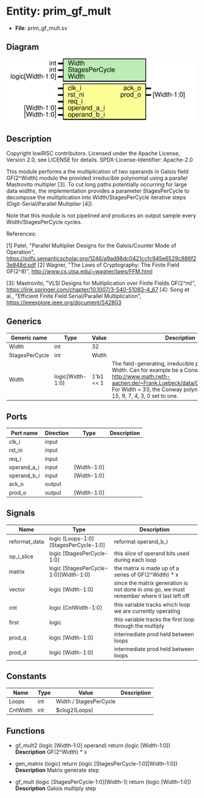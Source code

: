 # Entity: prim_gf_mult

- **File**: prim_gf_mult.sv
## Diagram

![Diagram](prim_gf_mult.svg "Diagram")
## Description

 Copyright lowRISC contributors.
 Licensed under the Apache License, Version 2.0, see LICENSE for details.
 SPDX-License-Identifier: Apache-2.0

 This module performs a the multiplication of two operands in Galois field GF(2^Width) modulo the
 provided irreducible polynomial using a parallel Mastrovito multipler [3]. To cut long paths
 potentially occurring for large data widths, the implementation provides a parameter
 StagesPerCycle to decompose the multiplication into Width/StagesPerCycle iterative steps
 (Digit-Serial/Parallel Multiplier [4]).

 Note that this module is not pipelined and produces an output sample every Width/StagesPerCycle
 cycles.

 References:

 [1] Patel, "Parallel Multiplier Designs for the Galois/Counter Mode of Operation",
 https://pdfs.semanticscholar.org/1246/a9ad98dc0421ccfc945e6529c886f23e848d.pdf
 [2] Wagner, "The Laws of Cryptography: The Finite Field GF(2^8)",
 http://www.cs.utsa.edu/~wagner/laws/FFM.html

 [3]: Mastrovito, "VLSI Designs for Multiplication over Finite Fields GF(2^m)",
 https://link.springer.com/chapter/10.1007/3-540-51083-4_67
 [4]: Song et al., "Efficient Finite Field Serial/Parallel Multiplication",
 https://ieeexplore.ieee.org/document/542803

## Generics

| Generic name   | Type             | Value     | Description                                                                                                                                                                                                                                                            |
| -------------- | ---------------- | --------- | ---------------------------------------------------------------------------------------------------------------------------------------------------------------------------------------------------------------------------------------------------------------------- |
| Width          | int              | 32        |                                                                                                                                                                                                                                                                        |
| StagesPerCycle | int              | Width     |                                                                                                                                                                                                                                                                        |
| Width          | logic[Width-1:0] | 1'b1 << 1 |  The field-generating, irreducible polynomial of degree Width.  Can for example be a Conway polynomial, see  http://www.math.rwth-aachen.de/~Frank.Luebeck/data/ConwayPol/CP2.html  For Width = 33, the Conway polynomial hast bits 32, 15, 9, 7, 4, 3, 0 set to one.  |
## Ports

| Port name   | Direction | Type        | Description |
| ----------- | --------- | ----------- | ----------- |
| clk_i       | input     |             |             |
| rst_ni      | input     |             |             |
| req_i       | input     |             |             |
| operand_a_i | input     | [Width-1:0] |             |
| operand_b_i | input     | [Width-1:0] |             |
| ack_o       | output    |             |             |
| prod_o      | output    | [Width-1:0] |             |
## Signals

| Name          | Type                                  | Description                                                                                   |
| ------------- | ------------------------------------- | --------------------------------------------------------------------------------------------- |
| reformat_data | logic [Loops-1:0][StagesPerCycle-1:0] |  reformat operand_b_i                                                                         |
| op_i_slice    | logic [StagesPerCycle-1:0]            |  this slice of operand bits used during each loop                                             |
| matrix        | logic [StagesPerCycle-1:0][Width-1:0] |  the matrix is made up of a series of GF(2^Width) * x                                         |
| vector        | logic [Width-1:0]                     |  since the matrix generation is not done in one go, we must remember  where it last left off  |
| cnt           | logic [CntWidth-1:0]                  |  this variable tracks which loop we are currently operating                                   |
| first         | logic                                 |  this variable tracks the first loop through the multiply                                     |
| prod_q        | logic [Width-1:0]                     |  intermediate prod held between loops                                                         |
| prod_d        | logic [Width-1:0]                     |  intermediate prod held between loops                                                         |
## Constants

| Name     | Type | Value                  | Description |
| -------- | ---- | ---------------------- | ----------- |
| Loops    | int  | Width / StagesPerCycle |             |
| CntWidth | int  | $clog2(Loops)          |             |
## Functions
- gf_mult2 <font id="function_arguments">(logic [Width-1:0] operand)</font> <font id="function_return">return (logic [Width-1:0])</font>
**Description**
 GF(2^Width) * x

- gen_matrix <font id="function_arguments">(logic)</font> <font id="function_return">return (logic [StagesPerCycle-1:0][Width-1:0])</font>
**Description**
 Matrix generate step

- gf_mult <font id="function_arguments">(logic [StagesPerCycle-1:0][Width-1)</font> <font id="function_return">return (logic [Width-1:0])</font>
**Description**
 Galois multiply step

